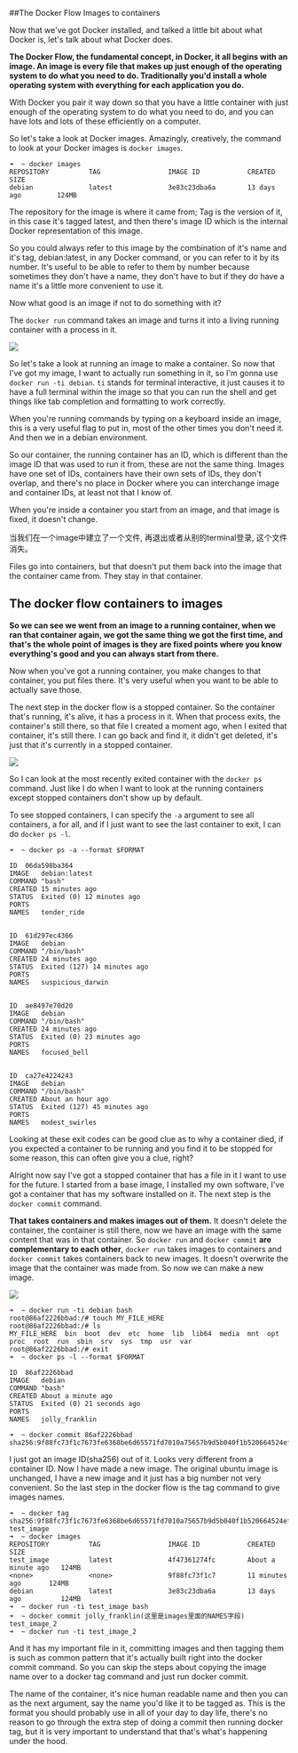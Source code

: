 ##The Docker Flow Images to containers

Now that we've got Docker installed, and talked a little bit about what Docker is, let's talk about what Docker does. 

**The Docker Flow, the fundamental concept, in Docker, it all begins with an image. An image is every file that makes up just enough of the operating system to do what you need to do. Traditionally you'd install a whole operating system with everything for each application you do.**

With Docker you pair it way down so that you have a little container with just enough of the operating system to do what you need to do, and you can have lots and lots of these efficiently on a computer.

So let's take a look at Docker images. Amazingly, creatively, the command to look at your Docker images is `docker images`. 

```
➜  ~ docker images
REPOSITORY          TAG                 IMAGE ID            CREATED             SIZE
debian              latest              3e83c23dba6a        13 days ago         124MB
```

The repository for the image is where it came from; Tag is the version of it, in this case it's tagged latest, and then there's image ID which is the internal Docker representation of this image.

So you could always refer to this image by the combination of it's name and it's tag, debian:latest, in any Docker command, or you can refer to it by its number. It's useful to be able to refer to them by number because sometimes they don't have a name, they don't have to but if they do have a name it's a little more convenient to use it.

Now what good is an image if not to do something with it?

The `docker run` command takes an image and turns it into a living running container with a process in it.

![](http://okye062gb.bkt.clouddn.com/2017-05-22-093017.jpg)

So let's take a look at running an image to make a container. So now that I've got my image, I want to actually run something in it, so I'm gonna use `docker run -ti debian`. `ti` stands for terminal interactive, it just causes it to have a full terminal within the image so that you can run the shell and get things like tab completion and formatting to work correctly.

When you're running commands by typing on a keyboard inside an image, this is a very useful flag to put in, most of the other times you don't need it. And then we in a debian environment. 

So our container, the running container has an ID, which is different than the image ID that was used to run it from, these are not the same thing. Images have one set of IDs, containers have their own sets of IDs, they don't overlap, and there's no place in Docker where you can interchange image and container IDs, at least not that I know of.

When you're inside a container you start from an image, and that image is fixed, it doesn't change.

当我们在一个image中建立了一个文件, 再退出或者从别的terminal登录, 这个文件消失。

Files go into containers, but that doesn't put them back into the image that the container came from. They stay in that container.


## The docker flow containers to images

**So we can see we went from an image to a running container, when we ran that container again, we got the same thing we got the first time, and that's the whole point of images is they are fixed points where you know everything's good and you can always start from there.**

Now when you've got a running container, you make changes to that container, you put files there. It's very useful when you want to be able to actually save those.

The next step in the docker flow is a stopped container. So the container that's running, it's alive, it has a process in it. When that process exits, the container's still there, so that file I created a moment ago, when I exited that container, it's still there. I can go back and find it, it didn't get deleted, it's just that it's currently in a stopped container.

![](http://okye062gb.bkt.clouddn.com/2017-05-22-095249.jpg)

So I can look at the most recently exited container with the `docker ps` command. Just like I do when I want to look at the running containers except stopped containers don't show up by default.

To see stopped containers, I can specify the `-a` argument to see all containers, a for all, and if I just want to see the last container to exit, I can do `docker ps -l`.

```
➜  ~ docker ps -a --format $FORMAT

ID  06da598ba364
IMAGE   debian:latest
COMMAND "bash"
CREATED 15 minutes ago
STATUS  Exited (0) 12 minutes ago
PORTS   
NAMES   tender_ride


ID  61d297ec4366
IMAGE   debian
COMMAND "/bin/bash"
CREATED 24 minutes ago
STATUS  Exited (127) 14 minutes ago
PORTS   
NAMES   suspicious_darwin


ID  ae8497e70d20
IMAGE   debian
COMMAND "/bin/bash"
CREATED 24 minutes ago
STATUS  Exited (0) 23 minutes ago
PORTS   
NAMES   focused_bell


ID  ca27e4224243
IMAGE   debian
COMMAND "/bin/bash"
CREATED About an hour ago
STATUS  Exited (127) 45 minutes ago
PORTS   
NAMES   modest_swirles
```

Looking at these exit codes can be good clue as to why a container died, if you expected a container to be running and you find it to be stopped for some reason, this can often give you a clue, right?

Alright now say I've got a stopped container that has a file in it I want to use for the future. I started from a base image, I installed my own software, I've got a container that has my software installed on it.
The next step is the `docker commit` command.

**That takes containers and makes images out of them.** It doesn't delete the container, the container is still there, now we have an image with the same content that was in that container. So `docker run` and `docker commit` **are complementary to each other**, `docker run` takes images to containers and `docker commit` takes containers back to new images. It doesn't overwrite the image that the container was made from. So now we can make a new image.

![](http://okye062gb.bkt.clouddn.com/2017-05-22-095911.jpg)

```
➜  ~ docker run -ti debian bash   
root@86af2226bbad:/# touch MY_FILE_HERE
root@86af2226bbad:/# ls
MY_FILE_HERE  bin  boot  dev  etc  home  lib  lib64  media  mnt  opt  proc  root  run  sbin  srv  sys  tmp  usr  var
root@86af2226bbad:/# exit
➜  ~ docker ps -l --format $FORMAT

ID  86af2226bbad
IMAGE   debian
COMMAND "bash"
CREATED About a minute ago
STATUS  Exited (0) 21 seconds ago
PORTS   
NAMES   jolly_franklin

➜  ~ docker commit 86af2226bbad
sha256:9f88fc73f1c7673fe6368be6d65571fd7010a75657b9d5b040f1b520664524ef
```

I just got an image ID(sha256) out of it. Looks very different from a container ID. Now I have made a new image. The original ubuntu image is unchanged, I have a new image and it just has a big number not very convenient. So the last step in the docker flow is the tag command to give images names.

```
➜  ~ docker tag sha256:9f88fc73f1c7673fe6368be6d65571fd7010a75657b9d5b040f1b520664524ef test_image
➜  ~ docker images
REPOSITORY          TAG                 IMAGE ID            CREATED              SIZE
test_image          latest              4f47361274fc        About a minute ago   124MB
<none>              <none>              9f88fc73f1c7        11 minutes ago       124MB
debian              latest              3e83c23dba6a        13 days ago          124MB
➜  ~ docker run -ti test_image bash
➜  ~ docker commit jolly_franklin(这里是images里面的NAMES字段) test_image_2
➜  ~ docker run -ti test_image_2
```

And it has my important file in it, committing images and then tagging them is such as common pattern that it's actually built right into the docker commit command. So you can skip the steps about copying the image name over to a docker tag command and just run docker commit.

The name of the container, it's nice human readable name and then you can as the next argument, say the name you'd like it to be tagged as. This is the format you should probably use in all of your day to day life, there's no reason to go through the extra step of doing a commit then running docker tag, but it is very important to understand that that's what's happening under the hood.



